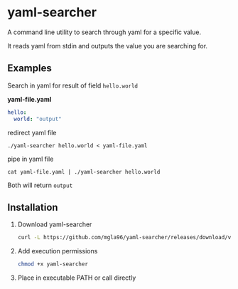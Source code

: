 # yaml-searcher
A command line utility to search through yaml for a specific value. 

It reads yaml from stdin and outputs the value you are searching for.

## Examples

Search in yaml for result of field `hello.world`

**yaml-file.yaml**
```yaml
hello:
  world: "output"
```

redirect yaml file
```
./yaml-searcher hello.world < yaml-file.yaml
```

pipe in yaml file
```
cat yaml-file.yaml | ./yaml-searcher hello.world
```

Both will return `output`

## Installation

1. Download yaml-searcher

    ```bash
    curl -L https://github.com/mgla96/yaml-searcher/releases/download/v0.1.0/yaml-searcher > yaml-searcher
    ```

2. Add execution permissions

    ```bash
    chmod +x yaml-searcher
    ```

3. Place in executable PATH or call directly
